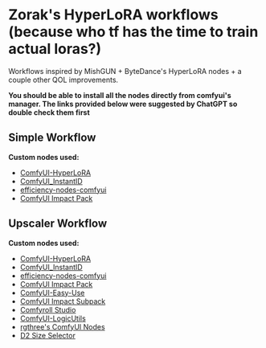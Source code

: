 # Zorak's HyperLoRA workflows (because who tf has the time to train actual loras?)

Workflows inspired by MishGUN + ByteDance's HyperLoRA nodes + a couple other QOL improvements.

**You should be able to install all the nodes directly from comfyui's manager. The links provided below were suggested by ChatGPT so double check them first**

## Simple Workflow

**Custom nodes used:**
- [ComfyUI-HyperLoRA](https://github.com/bytedance/ComfyUI-HyperLoRA)
- [ComfyUI_InstantID](https://github.com/cubiq/ComfyUI_InstantID)
- [efficiency-nodes-comfyui](https://github.com/jags111/efficiency-nodes-comfyui)
- [ComfyUI Impact Pack](https://github.com/ltdrdata/ComfyUI-Impact-Pack)

## Upscaler Workflow

**Custom nodes used:**
- [ComfyUI-HyperLoRA](https://github.com/bytedance/ComfyUI-HyperLoRA)
- [ComfyUI_InstantID](https://github.com/cubiq/ComfyUI_InstantID)
- [efficiency-nodes-comfyui](https://github.com/jags111/efficiency-nodes-comfyui)
- [ComfyUI Impact Pack](https://github.com/ltdrdata/ComfyUI-Impact-Pack)
- [ComfyUI-Easy-Use](https://github.com/yolain/ComfyUI-Easy-Use)
- [ComfyUI Impact Subpack](https://github.com/ltdrdata/ComfyUI-Impact-Subpack)
- [Comfyroll Studio](https://github.com/Suzie1/ComfyUI_Comfyroll_CustomNodes)
- [ComfyUI-LogicUtils](https://github.com/aria1th/ComfyUI-LogicUtils)
- [rgthree's ComfyUI Nodes](https://github.com/rgthree/rgthree-comfy)
- [D2 Size Selector](https://github.com/da2el-ai/ComfyUI-d2-size-selector)
